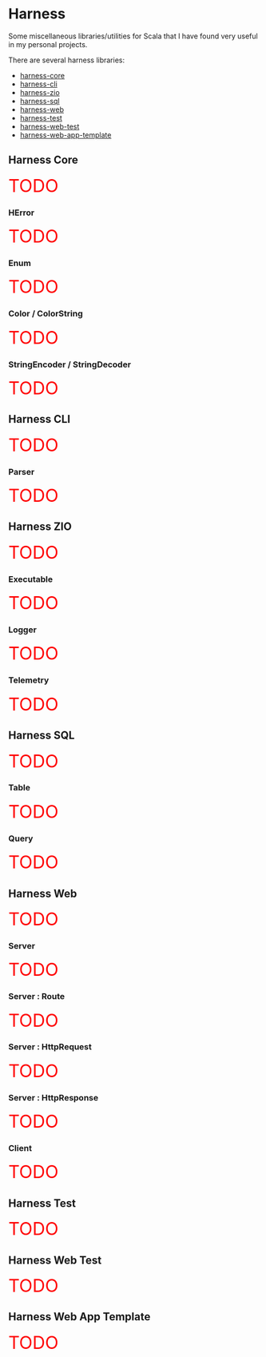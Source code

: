 
# Harness

Some miscellaneous libraries/utilities for Scala that I have found very useful in my personal projects.

There are several harness libraries:
- [harness-core](#harness-core)
- [harness-cli](#harness-cli)
- [harness-zio](#harness-zio)
- [harness-sql](#harness-sql)
- [harness-web](#harness-web)
- [harness-test](#harness-test)
- [harness-web-test](#harness-web-test)
- [harness-web-app-template](#harness-web-app-template)

## Harness Core

<span style="font-size: 2.5em; color: red">TODO</span>

### HError

<span style="font-size: 2.5em; color: red">TODO</span>

### Enum

<span style="font-size: 2.5em; color: red">TODO</span>

### Color / ColorString

<span style="font-size: 2.5em; color: red">TODO</span>

### StringEncoder / StringDecoder

<span style="font-size: 2.5em; color: red">TODO</span>

## Harness CLI

<span style="font-size: 2.5em; color: red">TODO</span>

### Parser

<span style="font-size: 2.5em; color: red">TODO</span>

## Harness ZIO

<span style="font-size: 2.5em; color: red">TODO</span>

### Executable

<span style="font-size: 2.5em; color: red">TODO</span>

### Logger

<span style="font-size: 2.5em; color: red">TODO</span>

### Telemetry

<span style="font-size: 2.5em; color: red">TODO</span>

## Harness SQL

<span style="font-size: 2.5em; color: red">TODO</span>

### Table

<span style="font-size: 2.5em; color: red">TODO</span>

### Query

<span style="font-size: 2.5em; color: red">TODO</span>

## Harness Web

<span style="font-size: 2.5em; color: red">TODO</span>

### Server

<span style="font-size: 2.5em; color: red">TODO</span>

### Server : Route

<span style="font-size: 2.5em; color: red">TODO</span>

### Server : HttpRequest

<span style="font-size: 2.5em; color: red">TODO</span>

### Server : HttpResponse

<span style="font-size: 2.5em; color: red">TODO</span>

### Client

<span style="font-size: 2.5em; color: red">TODO</span>

## Harness Test

<span style="font-size: 2.5em; color: red">TODO</span>

## Harness Web Test

<span style="font-size: 2.5em; color: red">TODO</span>

## Harness Web App Template

<span style="font-size: 2.5em; color: red">TODO</span>
